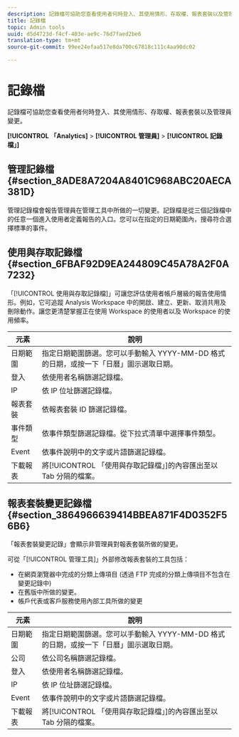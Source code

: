 ```yaml
---
description: 記錄檔可協助您查看使用者何時登入、其使用情形、存取權、報表套裝以及管理員變更。
title: 記錄檔
topic: Admin tools
uuid: d5d4723d-f4cf-403e-ae9c-76d7faed2be6
translation-type: tm+mt
source-git-commit: 99ee24efaa517e8da700c67818c111c4aa90dc02

---
```



# 記錄檔

記錄檔可協助您查看使用者何時登入、其使用情形、存取權、報表套裝以及管理員變更。

**[!UICONTROL 「Analytics]** > **[!UICONTROL 管理員]** > **[!UICONTROL 記錄檔」]**

## 管理記錄檔 {#section_8ADE8A7204A8401C968ABC20AECA381D}

管理記錄檔會報告管理員在管理工具中所做的一切變更。記錄檔是從三個記錄檔中的任意一個進入使用者定義報告的入口。您可以在指定的日期範圍內，搜尋符合選擇標準的事件。

## 使用與存取記錄檔 {#section_6FBAF92D9EA244809C45A78A2F0A7232}

「[!UICONTROL 使用與存取記錄檔]」可讓您評估使用者帳戶層級的報告使用情形。例如，它可追蹤 Analysis Workspace 中的開啟、建立、更新、取消共用及刪除動作。讓您更清楚掌握正在使用 Workspace 的使用者以及 Workspace 的使用頻率。

| 元素 | 說明 |
|---|---|
| 日期範圍 | 指定日期範圍篩選。您可以手動輸入 YYYY-MM-DD 格式的日期，或按一下「日曆」圖示選取日期。 |
| 登入 | 依使用者名稱篩選記錄檔。 |
| IP | 依 IP 位址篩選記錄檔。 |
| 報表套裝 | 依報表套裝 ID 篩選記錄檔。 |
| 事件類型 | 依事件類型篩選記錄檔。從下拉式清單中選擇事件類型。 |
| Event | 依事件說明中的文字或片語篩選記錄檔。 |
| 下載報表 | 將[!UICONTROL 「使用與存取記錄檔」]的內容匯出至以 Tab 分隔的檔案。 |

## 報表套裝變更記錄檔 {#section_3864966639414BBEA871F4D0352F56B6}

「報表套裝變更記錄」會顯示非管理員對報表套裝所做的變更。

可從「[!UICONTROL 管理工具]」外部修改報表套裝的工具包括：

* 在網頁瀏覽器中完成的分類上傳項目 (透過 FTP 完成的分類上傳項目不包含在變更記錄中)
* 在舊版中所做的變更。
* 帳戶代表或客戶服務使用內部工具所做的變更

| 元素 | 說明 |
|---|---|
| 日期範圍 | 指定日期範圍篩選。您可以手動輸入 YYYY-MM-DD 格式的日期，或按一下「日曆」圖示選取日期。 |
| 公司 | 依公司名稱篩選記錄檔。 |
| 登入 | 依使用者名稱篩選記錄檔。 |
| IP | 依 IP 位址篩選記錄檔。 |
| Event | 依事件說明中的文字或片語篩選記錄檔。 |
| 下載報表 | 將[!UICONTROL 「使用與存取記錄檔」]的內容匯出至以 Tab 分隔的檔案。 |

